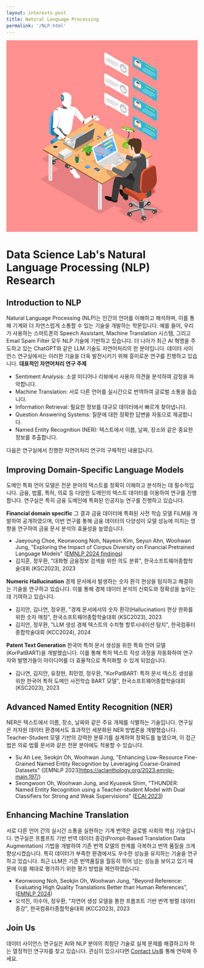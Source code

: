 ```yaml
---
layout: interests-post
title: Natural Language Processing
permalink: '/NLP.html'
---
```


![Chatbot](./NLP_image.jpg)

# Data Science Lab's Natural Language Processing (NLP) Research

## Introduction to NLP
Natural Language Processing (NLP)는 인간의 언어를 이해하고 해석하며, 이를 통해 기계와 더 자연스럽게 소통할 수 있는 기술을 개발하는 학문입니다. 예를 들어, 우리가 사용하는 스마트폰의 Speech Assistant, Machine Translation 시스템, 그리고 Email Spam Filter 모두 NLP 기술에 기반하고 있습니다. 
더 나아가 최근 AI 혁명을 주도하고 있는 ChatGPT와 같은 LLM 기술도 자연어처리의 한 분야입니다.
데이터 사이언스 연구실에서는 이러한 기술을 더욱 발전시키기 위해 흥미로운 연구를 진행하고 있습니다.
**대표적인 자연어처리 연구 주제**
- Sentiment Analysis: 소셜 미디어나 리뷰에서 사용자 의견을 분석하여 감정을 파악합니다.
- Machine Translation: 서로 다른 언어를 실시간으로 번역하여 글로벌 소통을 돕습니다.
- Information Retrieval: 필요한 정보를 대규모 데이터에서 빠르게 찾아냅니다.
- Question Answering Systems: 질문에 대한 정확한 답변을 자동으로 제공합니다.
- Named Entity Recognition (NER): 텍스트에서 이름, 날짜, 장소와 같은 중요한 정보를 추출합니다.

다음은 연구실에서 진행한 자연어처리 연구의 구체적인 내용입니다.

## Improving Domain-Specific Language Models
도메인 특화 언어 모델은 전문 분야의 텍스트를 정확히 이해하고 분석하는 데 필수적입니다. 금융, 법률, 특허, 의료 등 다양한 도메인의 텍스트 데이터를 이용하여 연구를 진행합니다. 연구실은 특히 금융 도메인에 특화된 인공지능 연구를 진행하고 있습니다. 

**Financial domain specific**
그 결과 금융 데이터에 특화된 사전 학습 모델 FiLM을 개발하여 공개하였으며, 이번 연구를 통해 금융 데이터의 다양성이 모델 성능에 미치는 영향을 연구하여 금융 문서 분석의 효율성을 높였습니다.
* Jaeyoung Choe, Keonwoong Noh, Nayeon Kim, Seyun Ahn, Woohwan Jung, "Exploring the Impact of Corpus Diversity on Financial Pretrained Language Models" ([EMNLP 2024 findings](https://aclanthology.org/2023.findings-emnlp.138/))
* 김지훈, 정우환, "대화형 금융정보 검색을 위한 의도 분류", 한국소프트웨어종합학술대회 (KSC2023), 2023

**Numeric Hallucination**
경제 문서에서 발생하는 숫자 환각 현상을 탐지하고 해결하는 기술을 연구하고 있습니다. 이를 통해 경제 데이터 분석의 신뢰도와 정확성을 높이는 데 기여하고 있습니다.
* 김지안, 김나연, 정우환, "경제 문서에서의 숫자 환각(Hallucination) 현상 완화를 위한 숫자 매칭", 한국소프트웨어종합학술대회 (KSC2023), 2023
* 김지안, 정우환, "LLM 생성 경제 텍스트의 수치형 할루시네이션 탐지", 한국컴퓨터종합학술대회 (KCC2024), 2024

**Patent Text Generation**
한국어 특허 문서 생성을 위한 특화 언어 모델(KorPatBART)을 개발했습니다. 이를 통해 특허 텍스트 작성 과정을 자동화하여 연구자와 발명가들이 아이디어를 더 효율적으로 특허화할 수 있게 되었습니다.
* 김나연, 김지안, 유장현, 최민영, 정우환, "KorPatBART: 특허 문서 텍스트 생성을 위한 한국어 특허 도메인 사전학습 BART 모델", 한국소프트웨어종합학술대회 (KSC2023), 2023

## Advanced Named Entity Recognition (NER)
NER은 텍스트에서 이름, 장소, 날짜와 같은 주요 개체를 식별하는 기술입니다. 연구실은 저자원 데이터 환경에서도 효과적인 세분화된 NER 방법론을 개발했습니다. Teacher-Student 모델 기반의 강력한 분류기를 설계하여 정확도를 높였으며, 이 접근법은 의료·법률 문서와 같은 전문 분야에도 적용할 수 있습니다.
* Su Ah Lee, Seokjin Oh, Woohwan Jung, "Enhancing Low-Resource Fine-Grained Named Entity Recognition by Leveraging Coarse-Grained Datasets" ([EMNLP 2023]https://aclanthology.org/2023.emnlp-main.197/)
* Seongwoon Oh, Woohwan Jung, and Kyuseok Shim, "THUNDER: Named Entity Recognition using a Teacher-student Model with Dual Classifiers for Strong and Weak Supervisions” ([ECAI 2023](https://ebooks.iospress.nl/doi/10.3233/FAIA230466))

## Enhancing Machine Translation
서로 다른 언어 간의 실시간 소통을 실현하는 기계 번역은 글로벌 사회의 핵심 기술입니다. 연구실은 프롬프트 기반 번역 데이터 증강(Prompt-Based Translation Data Augmentation) 기법을 개발하여 기존 번역 모델의 한계를 극복하고 번역 품질을 크게 향상시켰습니다. 특히 데이터가 부족한 환경에서도 우수한 성능을 유지하는 기술을 연구하고 있습니다.
최근 LLM은 기존 번역품질을 월등히 뛰어 넘는 성능을 보이고 있기 때문에 이를 제대로 평가하기 위한 평가 방법을 제안하였습니다.
* Keonwoong Noh, Seokjin Oh, Woohwan Jung, "Beyond Reference: Evaluating High Quality Translations Better than Human References", ([EMNLP 2024](https://aclanthology.org/2024.emnlp-main.294/))
* 오석진, 이수아, 정우환, "자연어 생성 모델을 통한 프롬프트 기반 번역 벙렬 데이터 증강", 한국컴퓨터종합학술대회 (KCC2023), 2023

## Join Us
데이터 사이언스 연구실은 AI와 NLP 분야의 최첨단 기술로 실제 문제를 해결하고자 하는 열정적인 연구자를 찾고 있습니다. 관심이 있으시다면 [Contact Us](https://dsl.hanyang.ac.kr/contact)를 통해 연락해 주세요.